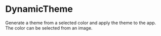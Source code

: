 # DynamicTheme
Generate a theme from a selected color and apply the theme to the app. The color can be selected from an image.
